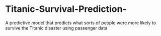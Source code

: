 # Titanic-Survival-Prediction-
A predictive model that predicts what sorts of people were more likely to survive the Titanic disaster using passenger data 
